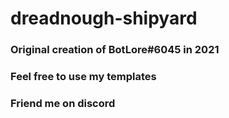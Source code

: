 # dreadnough-shipyard

### Original creation of BotLore#6045 in 2021
### Feel free to use my templates
### Friend me on discord
